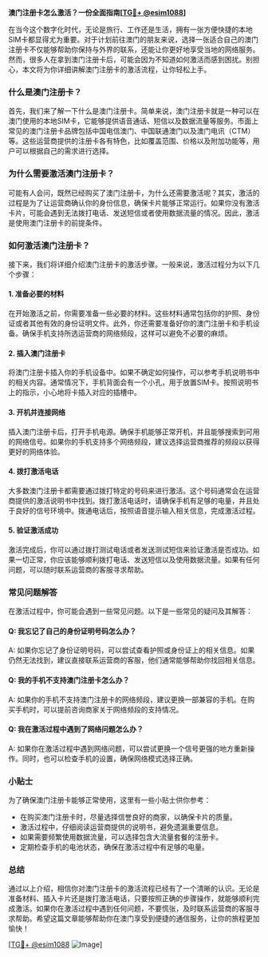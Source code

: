 **澳门注册卡怎么激活？一份全面指南[[TG💪+ @esim1088](https://t.me/s/esim1088)]**

在当今这个数字化时代，无论是旅行、工作还是生活，拥有一张方便快捷的本地SIM卡都显得尤为重要。对于计划前往澳门的朋友来说，选择一张适合自己的澳门注册卡不仅能够帮助你保持与外界的联系，还能让你更好地享受当地的网络服务。然而，很多人在拿到澳门注册卡后，可能会因为不知道如何激活而感到困扰。别担心，本文将为你详细讲解澳门注册卡的激活流程，让你轻松上手。

### 什么是澳门注册卡？

首先，我们来了解一下什么是澳门注册卡。简单来说，澳门注册卡就是一种可以在澳门使用的本地SIM卡，它能够提供语音通话、短信以及数据流量等服务。市面上常见的澳门注册卡品牌包括中国电信澳门、中国联通澳门以及澳门电讯（CTM）等。这些运营商提供的注册卡各有特色，比如覆盖范围、价格以及附加功能等，用户可以根据自己的需求进行选择。

### 为什么需要激活澳门注册卡？

可能有人会问，既然已经购买了澳门注册卡，为什么还需要激活呢？其实，激活的过程是为了让运营商确认你的身份信息，确保卡片能够正常运行。如果你没有激活卡片，可能会遇到无法拨打电话、发送短信或者使用数据流量的情况。因此，激活是使用澳门注册卡的前提条件。

### 如何激活澳门注册卡？

接下来，我们将详细介绍澳门注册卡的激活步骤。一般来说，激活过程分为以下几个步骤：

#### 1. 准备必要的材料

在开始激活之前，你需要准备一些必要的材料。这些材料通常包括你的护照、身份证或者其他有效的身份证明文件。此外，你还需要准备好你的澳门注册卡和手机设备。确保手机支持所选运营商的网络频段，这样可以避免不必要的麻烦。

#### 2. 插入澳门注册卡

将澳门注册卡插入你的手机设备中。如果不确定如何操作，可以参考手机说明书中的相关内容。通常情况下，手机背面会有一个小孔，用于放置SIM卡。按照说明书上的指示，小心地将卡插入对应的插槽中。

#### 3. 开机并连接网络

插入澳门注册卡后，打开手机电源。确保手机能够正常开机，并且能够搜索到可用的网络信号。如果你的手机支持多个网络频段，建议选择运营商推荐的频段以获得更好的网络体验。

#### 4. 拨打激活电话

大多数澳门注册卡都需要通过拨打特定的号码来进行激活。这个号码通常会在运营商提供的激活说明书中找到。拨打激活电话时，请确保手机有足够的电量，并且处于良好的信号环境中。拨通电话后，按照语音提示输入相关信息，完成激活过程。

#### 5. 验证激活成功

激活完成后，你可以通过拨打测试电话或者发送测试短信来验证激活是否成功。如果一切正常，你应该能够顺利拨打电话、发送短信以及使用数据流量。如果有任何问题，可以随时联系运营商的客服寻求帮助。

### 常见问题解答

在激活过程中，你可能会遇到一些常见问题。以下是一些常见的疑问及其解答：

#### Q: 我忘记了自己的身份证明号码怎么办？

A: 如果你忘记了身份证明号码，可以尝试查看护照或身份证上的相关信息。如果仍然无法找到，建议直接联系运营商的客服，他们通常能够帮助你找回相关信息。

#### Q: 我的手机不支持澳门注册卡怎么办？

A: 如果你的手机不支持澳门注册卡的网络频段，建议更换一部兼容的手机。在购买手机时，可以提前咨询商家关于网络频段的支持情况。

#### Q: 我在激活过程中遇到了网络问题怎么办？

A: 如果你在激活过程中遇到网络问题，可以尝试更换一个信号更强的地方重新操作。同时，也可以检查手机的设置，确保网络模式选择正确。

### 小贴士

为了确保澳门注册卡能够正常使用，这里有一些小贴士供你参考：

- 在购买澳门注册卡时，尽量选择信誉良好的商家，以确保卡片的质量。
- 激活过程中，仔细阅读运营商提供的说明书，避免遗漏重要信息。
- 如果需要频繁使用数据流量，可以选择包含大流量套餐的注册卡。
- 定期检查手机的电池状态，确保在激活过程中有足够的电量。

### 总结

通过以上介绍，相信你对澳门注册卡的激活流程已经有了一个清晰的认识。无论是准备材料、插入卡片还是拨打激活电话，只要按照正确的步骤操作，就能够顺利完成激活。如果你在激活过程中遇到任何问题，不要慌张，及时联系运营商的客服寻求帮助。希望这篇文章能够帮助你在澳门享受到便捷的通信服务，让你的旅程更加愉快！

[[TG💪+ @esim1088](https://t.me/s/esim1088) ![Image](https://i.postimg.cc/4NQfJmqS/Snipaste-2025-05-13-00-14-12.png)]